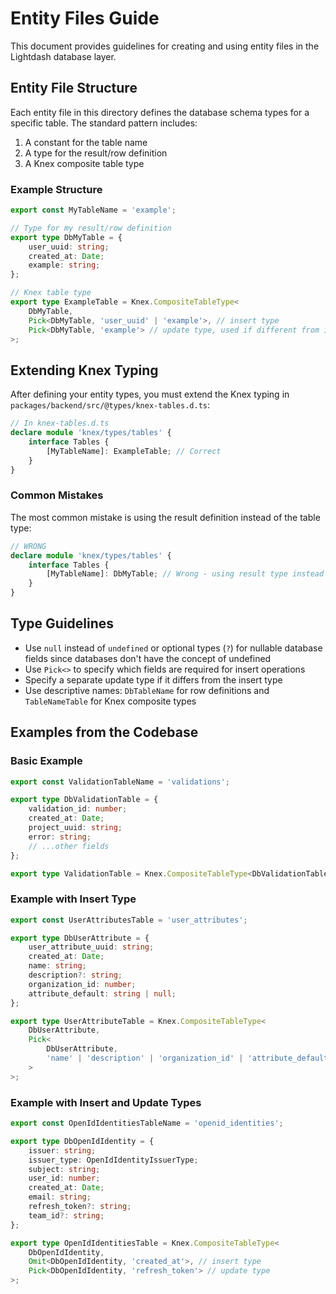 # Entity Files Guide

This document provides guidelines for creating and using entity files in the Lightdash database layer.

## Entity File Structure

Each entity file in this directory defines the database schema types for a specific table. The standard pattern includes:

1. A constant for the table name
2. A type for the result/row definition
3. A Knex composite table type

### Example Structure

```typescript
export const MyTableName = 'example';

// Type for my result/row definition
export type DbMyTable = {
    user_uuid: string;
    created_at: Date;
    example: string;
};

// Knex table type
export type ExampleTable = Knex.CompositeTableType<
    DbMyTable,
    Pick<DbMyTable, 'user_uuid' | 'example'>, // insert type
    Pick<DbMyTable, 'example'> // update type, used if different from insert
>;
```

## Extending Knex Typing

After defining your entity types, you must extend the Knex typing in `packages/backend/src/@types/knex-tables.d.ts`:

```typescript
// In knex-tables.d.ts
declare module 'knex/types/tables' {
    interface Tables {
        [MyTableName]: ExampleTable; // Correct
    }
}
```

### Common Mistakes

The most common mistake is using the result definition instead of the table type:

```typescript
// WRONG
declare module 'knex/types/tables' {
    interface Tables {
        [MyTableName]: DbMyTable; // Wrong - using result type instead of table type
    }
}
```

## Type Guidelines

- Use `null` instead of `undefined` or optional types (`?`) for nullable database fields since databases don't have the concept of undefined
- Use `Pick<>` to specify which fields are required for insert operations
- Specify a separate update type if it differs from the insert type
- Use descriptive names: `DbTableName` for row definitions and `TableNameTable` for Knex composite types

## Examples from the Codebase

### Basic Example

```typescript
export const ValidationTableName = 'validations';

export type DbValidationTable = {
    validation_id: number;
    created_at: Date;
    project_uuid: string;
    error: string;
    // ...other fields
};

export type ValidationTable = Knex.CompositeTableType<DbValidationTable>;
```

### Example with Insert Type

```typescript
export const UserAttributesTable = 'user_attributes';

export type DbUserAttribute = {
    user_attribute_uuid: string;
    created_at: Date;
    name: string;
    description?: string;
    organization_id: number;
    attribute_default: string | null;
};

export type UserAttributeTable = Knex.CompositeTableType<
    DbUserAttribute,
    Pick<
        DbUserAttribute,
        'name' | 'description' | 'organization_id' | 'attribute_default'
    >
>;
```

### Example with Insert and Update Types

```typescript
export const OpenIdIdentitiesTableName = 'openid_identities';

export type DbOpenIdIdentity = {
    issuer: string;
    issuer_type: OpenIdIdentityIssuerType;
    subject: string;
    user_id: number;
    created_at: Date;
    email: string;
    refresh_token?: string;
    team_id?: string;
};

export type OpenIdIdentitiesTable = Knex.CompositeTableType<
    DbOpenIdIdentity,
    Omit<DbOpenIdIdentity, 'created_at'>, // insert type
    Pick<DbOpenIdIdentity, 'refresh_token'> // update type
>;
```